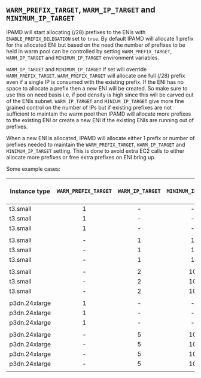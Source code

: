 ## `WARM_PREFIX_TARGET`, `WARM_IP_TARGET` and `MINIMUM_IP_TARGET`

IPAMD will start allocating (/28) prefixes to the ENIs with `ENABLE_PREFIX_DELEGATION` set to `true`. By default IPAMD will allocate 1 prefix for the allocated ENI but based on the need the number of prefixes to be held in warm pool can be controlled by setting `WARM_PREFIX_TARGET`, `WARM_IP_TARGET` and `MINIMUM_IP_TARGET` environment variables. 

`WARM_IP_TARGET` and `MINIMUM_IP_TARGET` if set will override `WARM_PREFIX_TARGET`. `WARM_PREFIX_TARGET` will allocate one full (/28) prefix even if a single IP is consumed with the existing prefix. If the ENI has no space to allocate a prefix then a new ENI will be created. So make sure to use this on need basis i.e, if pod density is high since this will be carved out of the ENIs subnet. `WARM_IP_TARGET` and `MINIUM_IP_TARGET` give more fine grained control on the number of IPs but if existing prefixes are not sufficient to maintain the warm pool then IPAMD will allocate more prefixes to the existing ENI or create a new ENI if the existing ENIs are running out of prefixes.

When a new ENI is allocated, IPAMD will allocate either 1 prefix or number of prefixes needed to maintain the `WARM_PREFIX_TARGET`, `WARM_IP_TARGET` and `MINIMUM_IP_TARGET` setting. This is done to avoid extra EC2 calls to either allocate more prefixes or free extra prefixes on ENI bring up.


Some example cases:

| Instance type | `WARM_PREFIX_TARGET`| `WARM_IP_TARGET`| `MINIMUM_IP_TARGET` | Pods | ENIs | Pod per ENIs | Attached Prefixes | Unused Prefixes | Prefixes per ENI | Unused IPs|
|---------------|:-------------------:|:---------------:|:-------------------:|:----:|:----:|:------------:|:-----------------:|:---------------:|:----------------:|:---------:|
| t3.small      |         1           |         -       |          -          |   0  |  1   |      0       |        1          |      1          |      1           |    16     |
| t3.small      |         1           |         -       |          -          |   5  |  3   |    1,2,2     |        4          |      1          |    2,1,1         |    59     |
| t3.small      |         1           |         -       |          -          |  17  |  1   |     17       |        3          |      1          |      3           |    31     |
|               |                     |                 |                     |      |      |              |                   |                 |                  |           |
| t3.small      |         -           |         1       |          1          |   0  |  1   |      0       |        1          |      1          |      1           |    16     |
| t3.small      |         -           |         1       |          1          |   5  |  3   |    1,2,2     |        3          |      0          |    1,1,1         |    43     |
| t3.small      |         -           |         1       |          1          |  17  |  1   |     17       |        2          |      0          |      2           |    15     |
|               |                     |                 |                     |      |      |              |                   |                 |                  |           |
| t3.small      |         -           |         2       |         10          |   0  |  1   |      0       |        1          |      1          |      1           |    16     |
| t3.small      |         -           |         2       |         10          |   5  |  3   |    1,2,2     |        3          |      0          |    1,1,1         |    43     |
| t3.small      |         -           |         2       |         10          |  17  |  1   |     17       |        2          |      0          |      2           |    15     |
|               |                     |                 |                     |      |      |              |                   |                 |                  |           |
| p3dn.24xlarge |         1           |         -       |          -          |   0  |  1   |      0       |        1          |      1          |      1           |    16     |
| p3dn.24xlarge |         1           |         -       |          -          |   3  |  2   |    3,0       |        3          |      1          |    2,0           |    29     |
| p3dn.24xlarge |         1           |         -       |          -          |  95  |  3   |   95,0,0     |        7          |      1          |    7,0,0         |    17     |
|               |                     |                 |                     |      |      |              |                   |                 |                  |           |
| p3dn.24xlarge |         -           |         5       |         10          |   0  |  1   |      0       |        1          |      1          |      1           |    16     |
| p3dn.24xlarge |         -           |         5       |         10          |   7  |  1   |      7       |        1          |      0          |      1           |     9     |
| p3dn.24xlarge |         -           |         5       |         10          |  15  |  1   |     15       |        2          |      1          |      2           |    17     |
| p3dn.24xlarge |         -           |         5       |         10          |  45  |  2   |   45,0       |        4          |      1          |    4,0           |    19     |
|               |                     |                 |                     |      |      |              |                   |                 |                  |           |